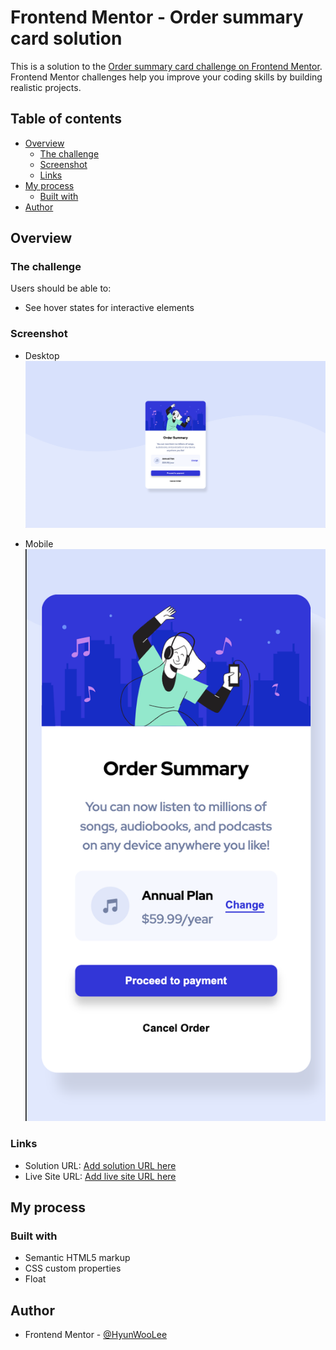 # Frontend Mentor - Order summary card solution

This is a solution to the [Order summary card challenge on Frontend Mentor](https://www.frontendmentor.io/challenges/order-summary-component-QlPmajDUj). Frontend Mentor challenges help you improve your coding skills by building realistic projects. 

## Table of contents

- [Overview](#overview)
  - [The challenge](#the-challenge)
  - [Screenshot](#screenshot)
  - [Links](#links)
- [My process](#my-process)
  - [Built with](#built-with)
- [Author](#author)

## Overview

### The challenge

Users should be able to:

- See hover states for interactive elements

### Screenshot

- Desktop
![](./desktop.png)

- Mobile
![](./mobile.png)

### Links

- Solution URL: [Add solution URL here](https://your-solution-url.com)
- Live Site URL: [Add live site URL here](https://order-summary-component-hyunwlee.netlify.app/)

## My process

### Built with

- Semantic HTML5 markup
- CSS custom properties
- Float

## Author

- Frontend Mentor - [@HyunWooLee](https://www.frontendmentor.io/profile/hyunwlee)